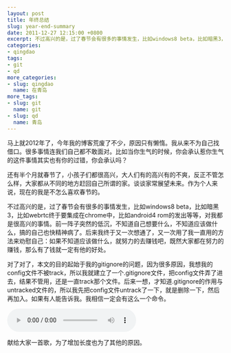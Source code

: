 ```yaml
---
layout: post
title: 年终总结
slug: year-end-summary
date: 2011-12-27 12:15:00 +0800
excerpt: 不过高兴的是，过了春节会有很多的事情发生，比如windows8 beta，比如暗黑3，比如webrtc终于要集成在chrome中，比如android4 rom的发出等等，对我都是很高兴的事情。前一阵子突然的低沉，不知道自己想要什么，不知道应该做什么，搞的自己也快精神病了。后来我终于又一次想通了，又一次用了我一直用的方法来劝慰自己：如果不知道应该做什么，就努力的去赚钱吧，既然大家都在努力的赚钱，那么有了钱就一定有他的好处。
categories:
- qingdao
tags:
- git
- qd
more_categories:
- slug: qingdao
  name: 在青岛
more_tags:
- slug: git
  name: git
- slug: qd
  name: 青岛
---
```


马上就2012年了，今年我的博客荒废了不少，原因只有懒惰。我从来不为自己找借口。很多事情连我们自己都不敢面对。比如当你生气的时候，你会承认惹你生气的这件事情其实也有你的过错，你会承认吗？

还有半个月就春节了，小孩子们都很高兴，大人们有的高兴有的不爽，反正不管怎么样，大家都从不同的地方赶回自己所谓的家。谈谈家常展望未来。作为个人来说，现在的我是不怎么喜欢春节的。

不过高兴的是，过了春节会有很多的事情发生，比如windows8 beta，比如暗黑3，比如webrtc终于要集成在chrome中，比如android4 rom的发出等等，对我都是很高兴的事情。前一阵子突然的低沉，不知道自己想要什么，不知道应该做什么，搞的自己也快精神病了。后来我终于又一次想通了，又一次用了我一直用的方法来劝慰自己：如果不知道应该做什么，就努力的去赚钱吧，既然大家都在努力的赚钱，那么有了钱就一定有他的好处。


对了对了，本文的目的起始于我的gitignore的问题，因为很多原因，我想我的config文件不被track，所以我就建立了一个.gitignore文件，把config文件弄了进去，结果不管用，还是一直track那个文件。后来一想，才知道.gitignore的作用与untracked文件的，所以我先把config文件untrack了一下，就是删除一下，然后再加入。如果有人能告诉我。我相信一定会有这么一个命令。

<audio controls="controls">
	<source src="{{ site.path.uploads }}2011/12/27/year-end-summary/Our-Sun-II.mp3" type="audio/mpeg" />
	Your browser does not support the audio element.
</audio>

献给大家一首歌，为了增加长度也为了其他的原因。
